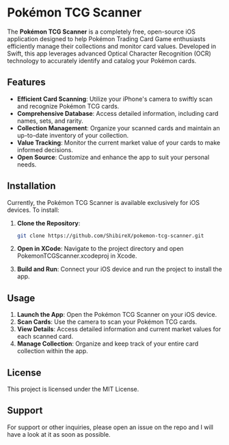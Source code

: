 # Pokémon TCG Scanner

The **Pokémon TCG Scanner** is a completely free, open-source iOS application designed to help Pokémon Trading Card Game enthusiasts efficiently manage their collections and monitor card values. Developed in Swift, this app leverages advanced Optical Character Recognition (OCR) technology to accurately identify and catalog your Pokémon cards.

## Features

- **Efficient Card Scanning**: Utilize your iPhone's camera to swiftly scan and recognize Pokémon TCG cards.
- **Comprehensive Database**: Access detailed information, including card names, sets, and rarity.
- **Collection Management**: Organize your scanned cards and maintain an up-to-date inventory of your collection.
- **Value Tracking**: Monitor the current market value of your cards to make informed decisions.
- **Open Source**: Customize and enhance the app to suit your personal needs.

## Installation

Currently, the Pokémon TCG Scanner is available exclusively for iOS devices. To install:

1. **Clone the Repository**:


   ```bash
   git clone https://github.com/ShibireX/pokemon-tcg-scanner.git
3. **Open in XCode**: Navigate to the project directory and open PokemonTCGScanner.xcodeproj in Xcode.
4. **Build and Run**: Connect your iOS device and run the project to install the app.

## Usage

1. **Launch the App**: Open the Pokémon TCG Scanner on your iOS device.
2. **Scan Cards**: Use the camera to scan your Pokémon TCG cards.
3. **View Details**: Access detailed information and current market values for each scanned card.
4. **Manage Collection**: Organize and keep track of your entire card collection within the app.

## License

This project is licensed under the MIT License.

## Support

For support or other inquiries, please open an issue on the repo and I will have a look at it as soon as possible.

